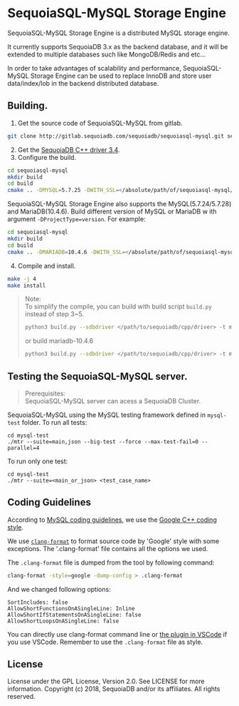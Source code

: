 # SequoiaSQL-MySQL Storage Engine

SequoiaSQL-MySQL Storage Engine is a distributed MySQL storage engine.

It currently supports SequoiaDB 3.x as the backend database, and it will be extended to multiple databases such like MongoDB/Redis and etc...

In order to take advantages of scalability and performance, SequoiaSQL-MySQL Storage Engine can be used to replace InnoDB and store user data/index/lob in the backend distributed database.

## Building.
1. Get the source code of SequoiaSQL-MySQL from gitlab.  
```bash
git clone http://gitlab.sequoiadb.com/sequoiadb/sequoiasql-mysql.git sequoiasql-mysql
```
2. Get the [SequoiaDB C++ driver 3.4](http://cnd.sequoiadb.com/images/sequoiadb-3.4/x86_64/driver/C%26CPP-3.4-linux_x86_64.tar.gz).
3. Configure the build.
```bash
cd sequoiasql-mysql
mkdir build
cd build
cmake .. -DMYSQL=5.7.25 -DWITH_SSL=</absolute/path/of/sequoiasql-mysql/thirdparty/openssl-1.0.1c> -DWITH_SDB_DRIVER=</path/to/sequoiadb/cpp/driver> -DCMAKE_INSTALL_PREFIX=</path/to/install/mysql/> -DCMAKE_BUILD_TYPE=Debug
```
SequoiaSQL-MySQL Storage Engine also supports the MySQL(5.7.24/5.7.28) and MariaDB(10.4.6). Build different version of MySQL or MariaDB w
ith argument `-DProjectType=version`. For example:
```bash
cd sequoiasql-mysql
mkdir build
cd build
cmake .. -DMARIADB=10.4.6 -DWITH_SSL=</absolute/path/of/sequoiasql-mysql/thirdparty/openssl-1.0.1c> -DWITH_SDB_DRIVER=</path/to/sequoiadb/cpp/driver> -DCMAKE_INSTALL_PREFIX=</path/to/install/mariadb/> -DCMAKE_BUILD_TYPE=Debug
```
4. Compile and install.
```bash
make -j 4
make install
```
> Note:  
> To simplify the compile, you can build with build script `build.py` instead of step 3~5.
> ```bash
> python3 build.py --sdbdriver </path/to/sequoiadb/cpp/driver> -t mysql-5.7.25 -i </path/to/install/mysql/> --clean --archivetest --dd
> ```
>or build mariadb-10.4.6
> ```bash
>python3 build.py --sdbdriver </path/to/sequoiadb/cpp/driver> -t mariadb-10.4.6 -i </path/to/install/mariadb/> --clean --archivetest --dd
> ```

## Testing the SequoiaSQL-MySQL server.
> Prerequisites:  
> SequoiaSQL-MySQL server can acess a SequoiaDB Cluster.   

SequoiaSQL-MySQL using the MySQL testing framework defined in `mysql-test` folder. To run all tests:
```
cd mysql-test
./mtr --suite=main,json --big-test --force --max-test-fail=0 --parallel=4
```
To run only one test:
```
cd mysql-test
./mtr --suite=<main_or_json> <test_case_name>
```

## Coding Guidelines

According to [MySQL coding guidelines](https://dev.mysql.com/doc/dev/mysql-server/latest/PAGE_CODING_GUIDELINES.html), we use the [Google C++ coding style](https://google.github.io/styleguide/cppguide.html).

We use [`clang-format`](http://clang.llvm.org/docs/ClangFormat.html) to format source code by 'Google' style with some exceptions. The '.clang-format' file contains all the options we used.

The `.clang-format` file is dumped from the tool by following command:
```bash
clang-format -style=google -dump-config > .clang-format
```

And we changed following options:
```
SortIncludes: false
AllowShortFunctionsOnASingleLine: Inline
AllowShortIfStatementsOnASingleLine: false
AllowShortLoopsOnASingleLine: false
```

You can directly use clang-format command line or [the plugin in VSCode](https://marketplace.visualstudio.com/items?itemName=xaver.clang-format) if you use VSCode. Remember to use the `.clang-format` file as style.

## License

License under the GPL License, Version 2.0. See LICENSE for more information.
Copyright (c) 2018, SequoiaDB and/or its affiliates. All rights reserved.
